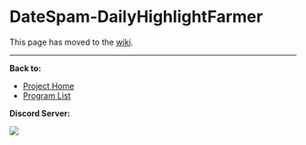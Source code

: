# DateSpam-DailyHighlightFarmer

This page has moved to the [wiki](https://github.com/PokemonAutomation/SwSh-Arduino/wiki/Basic:-DateSpam-DailyHighlightFarmer).

<hr>

**Back to:**
- [Project Home](/README.md)
- [Program List](/Documentation/ProgramList.md)

**Discord Server:** 

[<img src="https://canary.discordapp.com/api/guilds/695809740428673034/widget.png?style=banner2">](https://discord.gg/cQ4gWxN)
